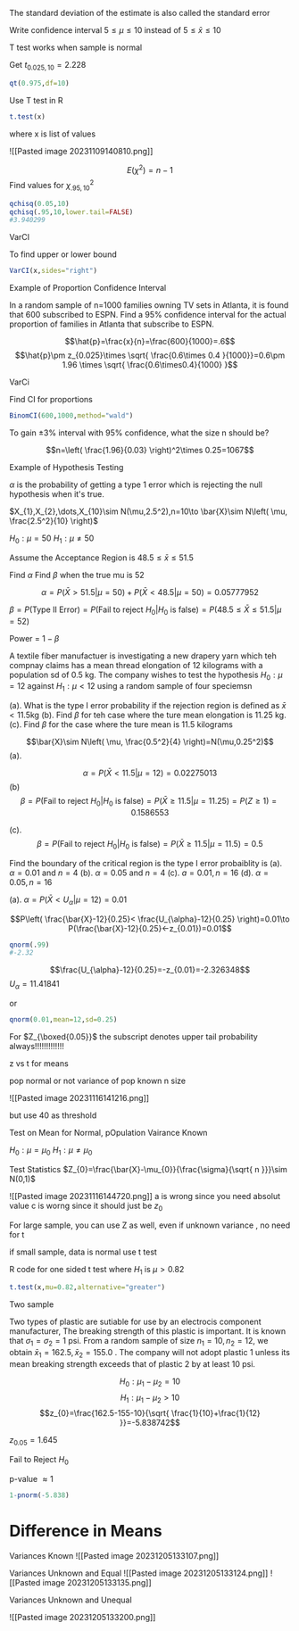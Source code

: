
The standard deviation of the estimate is also called the standard error

Write confidence interval $5\leq \mu \leq 10$ instead of $5\leq \bar{x}\leq 10$

T test works when sample is normal

Get $t_{0.025,10}=2.228$
```r
qt(0.975,df=10)
```


Use T test in R
```r
t.test(x)
```
where x is list of values


![[Pasted image 20231109140810.png]]

$$E(\chi^2)=n-1$$
Find values for $\chi^2_{.95,10}$
```r
qchisq(0.05,10)
qchisq(.95,10,lower.tail=FALSE)
#3.940299
```

VarCI

To find upper or lower bound
```r
VarCI(x,sides="right")
```

Example of Proportion Confidence Interval

In a random sample of n=1000 families owning TV sets in Atlanta, it is found that 600 subscribed to ESPN. Find a 95% confidence interval for the actual proportion of families in Atlanta that subscribe to ESPN.

$$\hat{p}=\frac{x}{n}=\frac{600}{1000}=.6$$
$$\hat{p}\pm z_{0.025}\times \sqrt{ \frac{0.6\times 0.4 }{1000}}=0.6\pm 1.96 \times \sqrt{  \frac{0.6\times0.4}{1000} }$$

VarCi

Find CI for proportions
```r
BinomCI(600,1000,method="wald")
```

To gain $\pm 3\%$ interval with 95% confidence, what the size n should be?

$$n=\left( \frac{1.96}{0.03} \right)^2\times 0.25=1067$$



Example of Hypothesis Testing

$\alpha$ is the probability of getting a type 1 error which is rejecting the null hypothesis when it's true. 

$X_{1},X_{2},\dots,X_{10}\sim N(\mu,2.5^2),n=10\to \bar{X}\sim N\left( \mu, \frac{2.5^2}{10} \right)$

$H_{0}:\mu=50$
$H_{1}:\mu \neq 50$

Assume the Acceptance Region is $48.5\leq \bar{x}\leq 51.5$

Find $\alpha$
Find $\beta$ when the true mu is 52

$$\alpha = P(\bar{X}>51.5|\mu=50)+P(\bar{X}<48.5|\mu=50)=0.05777952$$

$\beta=P(\text{Type II Error})=P(\text{Fail to reject }H_{0}|H_{0} \text{ is false})=P(48.5\leq \bar{X} \leq 51.5|\mu=52)$

Power = $1-\beta$


A textile fiber manufactuer is investigating a new drapery yarn which teh compnay claims has a mean thread elongation of 12 kilograms with a population sd of 0.5 kg. The company wishes to test the hypothesis $H_{0}:\mu=12$ against $H_{1}:\mu<12$ using a random sample of four speciemsn

(a). What is the type I error probability if the rejection region is defined as $\bar{x}<11.5 \text{kg}$
(b). Find $\beta$ for teh case where the ture mean elongation is 11.25 kg.
(c). Find $\beta$ for the case where the ture mean is 11.5 kilograms

$$\bar{X}\sim N\left( \mu, \frac{0.5^2}{4} \right)=N(\mu,0.25^2)$$
(a).

$$\alpha=P(\bar{X}<11.5|\mu=12)=0.02275013$$
(b)
$$\beta=P(\text{Fail to reject }H_{0}|H_{0}\text{ is false})=P(\bar{X}\geq 11.5|\mu=11.25)=P(Z\geq 1)=0.1586553$$

(c).
$$\beta=P(\text{Fail to reject }H_{0}|H_{0}\text{ is false})=P(\bar{X}\geq 11.5|\mu=11.5)=0.5$$


Find the boundary of the critical region is the type I error probaiblity is 
(a). $\alpha=0.01$ and $n=4$ 
(b). $\alpha=0.05$ and $n=4$ 
(c). $a=0.01,n=16$
(d). $\alpha=0.05,n=16$

(a).
$\alpha= P(\bar{X}<U_{\alpha}|\mu=12)=0.01$

$$P\left( \frac{\bar{X}-12}{0.25}< \frac{U_{\alpha}-12}{0.25} \right)=0.01\to P(\frac{\bar{X}-12}{0.25}<-z_{0.01})=0.01$$

```r
qnorm(.99)
#-2.32
```
$$\frac{U_{\alpha}-12}{0.25}=-z_{0.01}=-2.326348$$
$U_{\alpha}=11.41841$

or 
```r
qnorm(0.01,mean=12,sd=0.25)
```

For 
$Z_{\boxed{0.05}}$
the subscript denotes upper tail probability always!!!!!!!!!!!!!


z vs t for means

pop normal or not
variance of pop known
n size



![[Pasted image 20231116141216.png]]

but use 40 as threshold


Test on Mean for Normal, pOpulation Vairance Known

$H_{0}:\mu=\mu_{0}$
$H_{1}:\mu \neq \mu_{0}$

Test Statistics
$Z_{0}=\frac{\bar{X}-\mu_{0}}{\frac{\sigma}{\sqrt{ n }}}\sim N(0,1)$

![[Pasted image 20231116144720.png]]
a is wrong since you need absolut value
c is worng since it should just be $z_{0}$

For large sample, you can use Z as well, even if unknown variance , no need for t

if small sample, data is normal use t test

R code for one sided t test
where $H_{1}$ is $\mu>0.82$
```r
t.test(x,mu=0.82,alternative="greater")
```

Two sample

Two types of plastic are sutiable for use by an electrocis component manufacturer, The breaking strength of this plastic is important. It is known that $\sigma_{1}=\sigma_{2}=1$ psi. From a random sample of size $n_{1}=10,n_{2}=12$, we obtain $\bar{x}_{1}=162.5,\bar{x}_{2}=155.0$ . The company will not adopt plastic 1 unless its mean breaking strength exceeds that of plastic 2 by at least 10 psi.

$$H_{0}:\mu_{1}-\mu_{2}=10$$
$$H_{1}:\mu_{1}-\mu_{2}>10$$
$$z_{0}=\frac{162.5-155-10}{\sqrt{ \frac{1}{10}+\frac{1}{12} }}=-5.838742$$

$z_{0.05}=1.645$

Fail to Reject $H_{0}$

p-value $\approx 1$
```r
1-pnorm(-5.838)
```

# Difference in Means

Variances Known
![[Pasted image 20231205133107.png]]

Variances Unknown and Equal
![[Pasted image 20231205133124.png]]
![[Pasted image 20231205133135.png]]

Variances Unknown and Unequal

![[Pasted image 20231205133200.png]]
